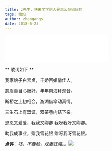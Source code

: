 ```yaml
---
title: z先生，快来学学别人是怎么夸媳妇的
tags: 媳妇
author: zhangangs
date: 2018-6-23
---
```


<iframe frameborder="no" border="0" marginwidth="0" marginheight="0" width=330 height=86 src="//music.163.com/outchain/player?type=2&id=201177&auto=1&height=66"></iframe>

** 歌词如下 **

我家娘子白素贞，千娇百媚俏佳人。

慈眉善目心肠好，年年南海拜观音。

断桥之上初相会，游湖借伞动真情。

三生石上有盟证，双茶巷内结下亲。

恩恩又爱爱，我我又卿卿 我呀我呀又卿卿。

助我成事业，赠我雪花银 赠呀我呀雪花银。

**点评**：*呸，不要脸，炫妻狂魔。。![](https://tb2.bdstatic.com/tb/editor/images/tsj/t_0029.gif)*

